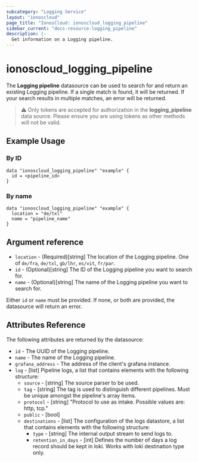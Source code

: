 ```yaml
---
subcategory: "Logging Service"
layout: "ionoscloud"
page_title: "IonosCloud: ionoscloud_logging_pipeline"
sidebar_current: "docs-resource-logging_pipeline"
description: |-
  Get information on a Logging pipeline.
---
```


# ionoscloud_logging_pipeline

The **Logging pipeline** datasource can be used to search for and return an existing Logging pipeline.
If a single match is found, it will be returned. If your search results in multiple matches, an error will be returned.

> ⚠️  Only tokens are accepted for authorization in the **logging_pipeline** data source. Please ensure you are using tokens as other methods will not be valid.

## Example Usage

### By ID
```hcl
data "ionoscloud_logging_pipeline" "example" {
  id = <pipeline_id>
}
```

### By name
```hcl
data "ionoscloud_logging_pipeline" "example" {
  location = "de/txl"
  name = "pipeline_name"
}
```

## Argument reference
* `location` - (Required)[string] The location of the Logging pipeline. One of `de/fra`, `de/txl`, `gb/lhr`, `es/vit`, `fr/par`.
* `id` - (Optional)[string] The ID of the Logging pipeline you want to search for.
* `name` - (Optional)[string] The name of the Logging pipeline you want to search for.

Either `id` or `name` must be provided. If none, or both are provided, the datasource will return an error.

## Attributes Reference

The following attributes are returned by the datasource:

* `id` - The UUID of the Logging pipeline.
* `name` - The name of the Logging pipeline.
* `grafana_address` - The address of the client's grafana instance.
* `log` - [list] Pipeline logs, a list that contains elements with the following structure:
  * `source` - [string] The source parser to be used.
  * `tag` - [string] The tag is used to distinguish different pipelines. Must be unique amongst the pipeline's array items.
  * `protocol` - [string] "Protocol to use as intake. Possible values are: http, tcp."
  * `public` - [bool]
  * `destinations` - [list] The configuration of the logs datastore, a list that contains elements with the following structure:
    * `type` - [string] The internal output stream to send logs to.
    * `retention_in_days` - [int] Defines the number of days a log record should be kept in loki. Works with loki destination type only.